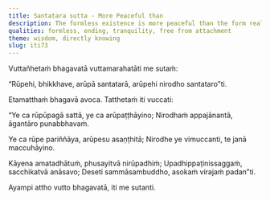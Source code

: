 ```yaml
---
title: Santatara sutta - More Peaceful than
description: The formless existence is more peaceful than the form realm. Yet, cessation is more peaceful than the formless existence.
qualities: formless, ending, tranquility, free from attachment
theme: wisdom, directly knowing
slug: iti73
---
```


Vuttañhetaṁ bhagavatā vuttamarahatāti me sutaṁ:

“Rūpehi, bhikkhave, arūpā santatarā, arūpehi nirodho santataro”ti.

Etamatthaṁ bhagavā avoca. Tatthetaṁ iti vuccati:

“Ye ca rūpūpagā sattā,
ye ca arūpaṭṭhāyino;
Nirodhaṁ appajānantā,
āgantāro punabbhavaṁ.

Ye ca rūpe pariññāya,
arūpesu asaṇṭhitā;
Nirodhe ye vimuccanti,
te janā maccuhāyino.

Kāyena amatadhātuṁ,
phusayitvā nirūpadhiṁ;
Upadhippaṭinissaggaṁ,
sacchikatvā anāsavo;
Deseti sammāsambuddho,
asokaṁ virajaṁ padan”ti.

Ayampi attho vutto bhagavatā, iti me sutanti.
